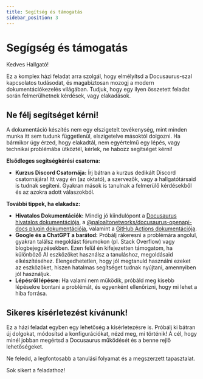 ```yaml
---
title: Segítség és támogatás
sidebar_position: 3
---
```


# Segígség és támogatás

Kedves Hallgató!

Ez a komplex házi feladat arra szolgál, hogy elmélyítsd a Docusaurus-szal kapcsolatos tudásodat, és magabiztosan mozogj a modern dokumentációkezelés világában. Tudjuk, hogy egy ilyen összetett feladat során felmerülhetnek kérdések, vagy elakadások.

## Ne félj segítséget kérni!

A dokumentáció készítés nem egy elszigetelt tevékenység, mint minden munka itt sem tudunk függetlenül, elszigetelve másoktól dolgozni. Ha bármikor úgy érzed, hogy elakadtál, nem egyértelmű egy lépés, vagy technikai problémába ütköztél, kérlek, ne habozz segítséget kérni!

**Elsődleges segítségkérési csatorna:**

- **Kurzus Discord Csatornája:** Írj bátran a kurzus dedikált Discord csatornájára! Itt vagy én (az oktató), a szervezők, vagy a hallgatótársaid is tudnak segíteni. Gyakran mások is tanulnak a felmerülő kérdésekből és az azokra adott válaszokból.

**További tippek, ha elakadsz:**

- **Hivatalos Dokumentációk:** Mindig jó kiindulópont a [Docusaurus hivatalos dokumentációja](https://docusaurus.io/docs), a [@paloaltonetworks/docusaurus-openapi-docs plugin dokumentációja](https://github.com/PaloAltoNetworks/docusaurus-openapi-docs), valamint a [GitHub Actions dokumentációja](https://docs.github.com/en/actions).
- **Google és a ChatGPT a barátod:** Próbálj rákeresni a problémára angolul, gyakran találsz megoldást fórumokon (pl. Stack Overflow) vagy blogbejegyzésekben. Ezen felül én kifejezetten támogatom, ha különböző AI eszközöket használsz a tanuláshoz, megoldásaid elkészítéséhez. Elengedhetetlen, hogy jól megtanuld használni ezeket az eszközöket, hiszen hatalmas segítséget tudnak nyújtani, amennyiben jól használjuk.
- **Lépésről lépésre:** Ha valami nem működik, próbáld meg kisebb lépésekre bontani a problémát, és egyenként ellenőrizni, hogy mi lehet a hiba forrása.

## Sikeres kísérletezést kívánunk!

Ez a házi feladat egyben egy lehetőség a kísérletezésre is. Próbálj ki bátran új dolgokat, módosítsd a konfigurációkat, nézd meg, mi történik! A cél, hogy minél jobban megértsd a Docusaurus működését és a benne rejlő lehetőségeket.

Ne feledd, a legfontosabb a tanulási folyamat és a megszerzett tapasztalat.

Sok sikert a feladathoz!